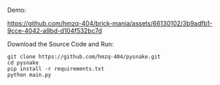 Demo:


https://github.com/hmzq-404/brick-mania/assets/66130102/3b9adfb1-9cce-4042-a9bd-d104f532bc7d



Download the Source Code and Run:
```
git clone https://github.com/hmzq-404/pysnake.git
cd pysnake
pip install -r requirements.txt
python main.py
```
